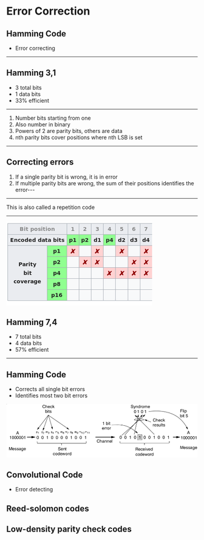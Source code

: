 
Error Correction
================

Hamming Code
------------

- Error correcting

---

Hamming 3,1
-----------

- 3 total bits
- 1 data bits
- 33% efficient

---

1. Number bits starting from one
2. Also number in binary
3. Powers of 2 are parity bits, others are data
4. nth parity bits cover positions where nth LSB is set

---

Correcting errors
-----------------

1. If a single parity bit is wrong, it is in error
2. If multiple parity bits are wrong, the sum of their positions identifies the error---

---

This is also called a repetition code

---

![Hamming parity coverage](figures/hamming-parity-coverage.png)

Hamming 7,4
-----------

- 7 total bits
- 4 data bits
- 57% efficient

---

Hamming Code
------------

- Corrects all single bit errors
- Identifies most two bit errors

![Hamming code correcting single bit error](figures/3-6.png)

Convolutional Code
------------------

- Error detecting

Reed-solomon codes
------------------

Low-density parity check codes
------------------------------
